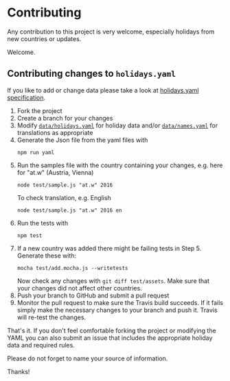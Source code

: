 # Contributing

Any contribution to this project is very welcome, especially holidays from new countries or updates.

Welcome.

## Contributing changes to `holidays.yaml`

If you like to add or change data please take a look at [holidays.yaml specification].

1. Fork the project
2. Create a branch for your changes
3. Modify [`data/holidays.yaml`](./data/holidays.yaml) for holiday data and/or [`data/names.yaml`](.data/names.yaml) for translations as appropriate
4. Generate the Json file from the yaml files with
   ```
   npm run yaml
   ```
5. Run the samples file with the country containing your changes, e.g. here for "at.w" (Austria, Vienna)
   ```
   node test/sample.js "at.w" 2016
   ```
   To check translation, e.g. English
   ```
   node test/sample.js "at.w" 2016 en
   ```
6. Run the tests with
   ```
   npm test
   ```
7. If a new country was added there might be failing tests in Step 5.  
   Generate these with:
   ```
   mocha test/add.mocha.js --writetests
   ```
   Now check any changes with `git diff test/assets`. Make sure that your changes did not affect other countries.
8. Push your branch to GitHub and submit a pull request
9. Monitor the pull request to make sure the Travis build succeeds.
   If it fails simply make the necessary changes to your branch and push it.
Travis will re-test the changes.

That's it. If you don't feel comfortable forking the project or modifying the YAML you can also submit an issue that includes the appropriate holiday data and required rules.

Please do not forget to name your source of information.

Thanks!

[holidays.yaml specification]: ./docs/specification.md
